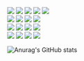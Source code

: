 
<div>
  <img src="https://img.shields.io/badge/html5-E34F26?style=for-the-badge&logo=HTML5&logoColor=white">
  <img src="https://img.shields.io/badge/css3-1572B6?style=for-the-badge&logo=CSS3&logoColor=white">
  <img src="https://img.shields.io/badge/react-61DAFB?style=for-the-badge&logo=React&logoColor=white">
  <img src="https://img.shields.io/badge/typescript-3178C6?style=for-the-badge&logo=TypeScript&logoColor=white">
  <img src="https://img.shields.io/badge/javascript-F7DF1E?style=for-the-badge&logo=JavaScript&logoColor=white">
  <br>

  <img src="https://img.shields.io/badge/spring-6DB33F?style=for-the-badge&logo=Spring&logoColor=white">
  <img src="https://img.shields.io/badge/springboot-6DB33F?style=for-the-badge&logo=Spring Boot&logoColor=white">
  <img src="https://img.shields.io/badge/springsecurity-6DB33F?style=for-the-badge&logo=Spring Security&logoColor=white">
  <img src="https://img.shields.io/badge/html5-E34F26?style=for-the-badge&logo=html5&logoColor=white">
  <br>
  
  <img src="https://img.shields.io/badge/html5-E34F26?style=for-the-badge&logo=html5&logoColor=white">
  <img src="https://img.shields.io/badge/html5-E34F26?style=for-the-badge&logo=html5&logoColor=white">
  <img src="https://img.shields.io/badge/html5-E34F26?style=for-the-badge&logo=html5&logoColor=white">
  <img src="https://img.shields.io/badge/html5-E34F26?style=for-the-badge&logo=html5&logoColor=white">
  <br>
  
  <img src="https://img.shields.io/badge/html5-E34F26?style=for-the-badge&logo=html5&logoColor=white">
  <img src="https://img.shields.io/badge/html5-E34F26?style=for-the-badge&logo=html5&logoColor=white">
  <img src="https://img.shields.io/badge/html5-E34F26?style=for-the-badge&logo=html5&logoColor=white">
  <img src="https://img.shields.io/badge/html5-E34F26?style=for-the-badge&logo=html5&logoColor=white">
  <br>
</div>

![Anurag's GitHub stats](https://github-readme-stats.vercel.app/api?username=rlawo32&show_icons=true&theme=radical)
